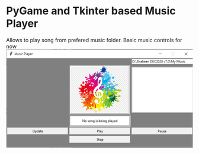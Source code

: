 # PyGame and Tkinter based Music Player
Allows to play song from prefered music folder. Basic music controls for now
![](demo2.png)
